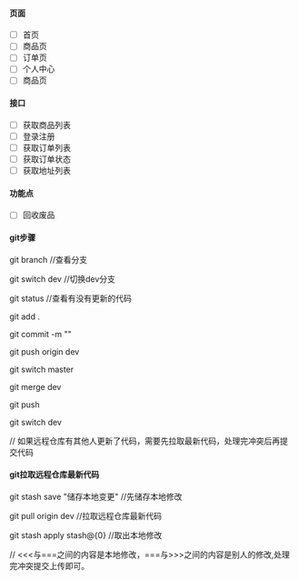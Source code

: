 #### 页面

- [ ] 首页
- [ ] 商品页
- [ ] 订单页
- [ ] 个人中心
- [ ] 商品页

#### 接口

- [ ] 获取商品列表
- [ ] 登录注册
- [ ] 获取订单列表
- [ ] 获取订单状态
- [ ] 获取地址列表

#### 功能点

- [ ] 回收废品

#### git步骤

git branch	//查看分支

git switch dev	//切换dev分支

git status	//查看有没有更新的代码

git add . 

git commit -m ""

git push origin dev

git switch master

git merge dev

git push

git switch dev 

// 如果远程仓库有其他人更新了代码，需要先拉取最新代码，处理完冲突后再提交代码
#### git拉取远程仓库最新代码

git stash save "储存本地变更"	//先储存本地修改

git pull origin dev		//拉取远程仓库最新代码

git stash apply stash@{0}	//取出本地修改

// <<<与===之间的内容是本地修改，===与>>>之间的内容是别人的修改,处理完冲突提交上传即可。